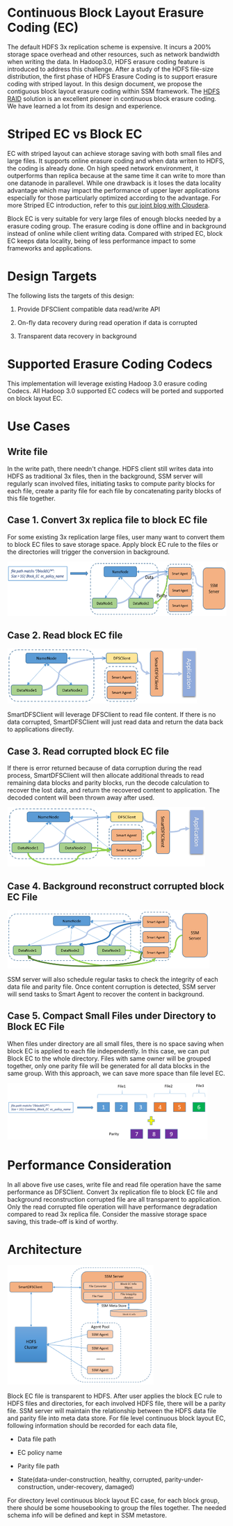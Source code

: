 Continuous Block Layout Erasure Coding (EC) 
============================================

The default HDFS 3x replication scheme is expensive. It incurs a 200%
storage space overhead and other resources, such as network bandwidth
when writing the data. In Hadoop3.0, HDFS erasure coding feature is
introduced to address this challenge. After a study of the HDFS
file-size distribution, the first phase of HDFS Erasure Coding is to
support erasure coding with striped layout. In this design document, we
propose the contiguous block layout erasure coding within SSM framework.
The [HDFS RAID](https://wiki.apache.org/hadoop/HDFS-RAID) solution is an
excellent pioneer in continuous block erasure coding. We have learned a
lot from its design and experience.

Striped EC vs Block EC
======================
EC with striped layout can achieve storage saving with both small files and large files. It supports online erasure coding and when data writen to HDFS, the coding is already done. On high speed network environment, it outperforms than replica because at the same time it can write to more than one datanode in parallevel. While one drawback is it loses the data locality advantage which may impact the performance of upper layer applications especially for those particularly optimized according to the advantage. For more Striped EC introduction,
refer to this [our joint blog with Cloudera](https://blog.cloudera.com/blog/2015/09/introduction-to-hdfs-erasure-coding-in-apache-hadoop/).

Block EC is very suitable for very large files of enough blocks needed by a erasure coding group. The erasure coding is done offline and in background instead of online while client writing data. Compared with striped EC, block EC keeps data locality, being of less performance impact to some frameworks and applications.

Design Targets 
===============

The following lists the targets of this design:

1. Provide DFSClient compatible data read/write API

2. On-fly data recovery during read operation if data is corrupted

2. Transparent data recovery in background

Supported Erasure Coding Codecs
======================
This implementation will leverage existing Hadoop 3.0 erasure coding Codecs. All Hadoop 3.0 supported EC codecs will be ported and supported on block layout EC.

Use Cases
=========

Write file
----------

In the write path, there needn't change. HDFS client still writes data into HDFS as traditional 3x files, then in the background, SSM server will regularly scan involved files, initiating tasks to compute parity blocks for each file, create a parity file for each file by concatenating parity blocks of this file together.

Case 1. Convert 3x replica file to block EC file
----------------------------------------

For some existing 3x replication large files, user many want to convert them to block EC files to save storage space. Apply block EC rule to the files or the directories will trigger the conversion in background. 

<img src="./image/block-ec-convert.png" width="624" height="125" />

Case 2. Read block EC file 
-------------------

<img src="./image/block-ec-read.png" width="437" height="127" />

SmartDFSClient will leverage DFSClient to read file content. If there is no data corrupted, SmartDFSClient will just read data and return the data back to applications directly.

Case 3. Read corrupted block EC file
----------------------------

If there is error returned because of data corruption during the read
process, SmartDFSClient will then allocate additional threads to read
remaining data blocks and parity blocks, run the decode calculation to
recover the lost data, and return the recovered content to application.
The decoded content will been thrown away after used.

<img src="./image/block-ec-read-recovery.png" width="455" height="136" />

Case 4. Background reconstruct corrupted block EC File
----------------------------

<img src="./image/block-ec-recovery-in-background.png" width="465" height="134" />

SSM server will also schedule regular tasks to check the integrity of each data file and parity file. Once content corruption is detected, SSM server will send tasks to Smart Agent to recover the content in background.

Case 5. Compact Small Files under Directory to Block EC File
----------------------------

When files under directory are all small files, there is no space saving when block EC is applied to each file independently. In this case, we can put Block EC to the whole directory. Files with same owner will be grouped together, only one parity file will be generated for all data blocks in the same group. With this approach, we can save more space than file level EC.

<img src="./image/block-ec-directory-compact.png" width="461" height="130" />

Performance Consideration
=========

In all above five use cases, write file and read file operation have the same performance as DFSClient. Convert 3x replication file to block EC file and background reconstruction corrupted file are all transparent to application. Only the read corrupted file operation will have performance degradation compared to read 3x replica file. Consider the massive storage space saving, this trade-off is kind of worthy.

Architecture
============

<img src="./image/block-ec-arch.png" width="336" height="275" />

Block EC file is transparent to HDFS. After user applies the block EC rule to HDFS files and directories, for each involved HDFS file, there will be a parity file. SSM server will maintain the relationship between the HDFS data file and parity file into meta data store. For file level continuous block layout EC, following information should be recorded for each data file,

-   Data file path

-   EC policy name

-   Parity file path

-   State(data-under-construction, healthy, corrupted, parity-under-construction, under-recovery, damaged)

For directory level continuous block layout EC case, for each block group, there should be some housebooking to group the files together. The needed schema info will be defined and kept in SSM metastore.


